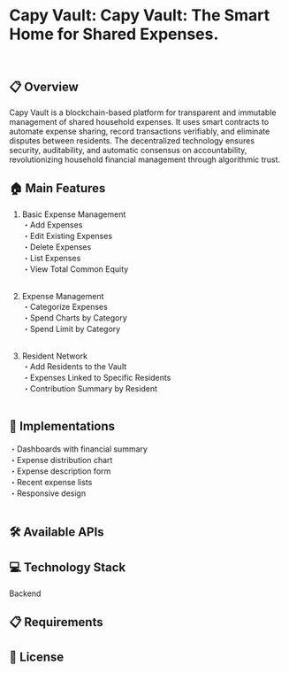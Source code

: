 # Capy Vault: Capy Vault: The Smart Home for Shared Expenses.     <br /> <br />
## 📋 Overview
Capy Vault is a blockchain-based platform for transparent and immutable management of shared household expenses. It uses smart contracts to automate expense sharing, record transactions verifiably, and eliminate disputes between residents. The decentralized technology ensures security, auditability, and automatic consensus on accountability, revolutionizing household financial management through algorithmic trust.

## 🏠 Main Features
  1. Basic Expense Management <br />
  ・Add Expenses <br />
  ・Edit Existing Expenses <br />
  ・Delete Expenses <br />
  ・List Expenses <br />
  ・View Total Common Equity <br /> <br />

  2. Expense Management <br />
  ・Categorize Expenses <br />
  ・Spend Charts by Category <br />
  ・Spend Limit by Category <br /> <br />

  3. Resident Network <br /> 
  ・Add Residents to the Vault <br />
  ・Expenses Linked to Specific Residents <br />
  ・Contribution Summary by Resident <br /> <br />

## 💼 Implementations <br /> 
・Dashboards with financial summary <br />
・Expense distribution chart <br />
・Expense description form <br />
・Recent expense lists <br />
・Responsive design <br /> <br />

## 🛠️ Available APIs <br />


## 💻 Technology Stack <br />
Backend <br /> 



## 📋 Requirements <br />



## 📝 License 

